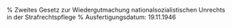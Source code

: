 % Zweites Gesetz zur Wiedergutmachung nationalsozialistischen Unrechts in der Strafrechtspflege
% Ausfertigungsdatum: 19.11.1946
 